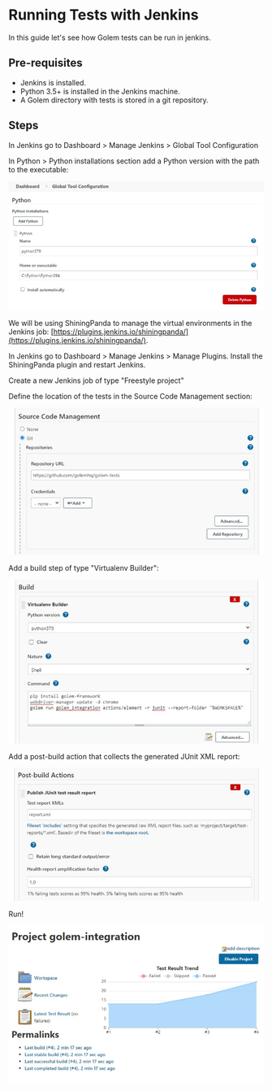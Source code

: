Running Tests with Jenkins
==================================================

In this guide let's see how Golem tests can be run in jenkins.

## Pre-requisites

- Jenkins is installed.
- Python 3.5+ is installed in the Jenkins machine.
- A Golem directory with tests is stored in a git repository.

## Steps

In Jenkins go to Dashboard > Manage Jenkins > Global Tool Configuration

In Python > Python installations section add a Python version with the path to the executable:

![](https://raw.githubusercontent.com/golemhq/resources/master/img/jenkins-guide/jenkins-python-installation.jpg)

We will be using ShiningPanda to manage the virtual environments in the Jenkins job:
[https://plugins.jenkins.io/shiningpanda/](https://plugins.jenkins.io/shiningpanda/).

In Jenkins go to Dashboard > Manage Jenkins > Manage Plugins.
Install the ShiningPanda plugin and restart Jenkins.

Create a new Jenkins job of type "Freestyle project"

Define the location of the tests in the Source Code Management section:

![](https://raw.githubusercontent.com/golemhq/resources/master/img/jenkins-guide/jenkins-define-source-repo.jpg)

Add a build step of type "Virtualenv Builder":

![](https://raw.githubusercontent.com/golemhq/resources/master/img/jenkins-guide/jenkins-build-step.jpg)

Add a post-build action that collects the generated JUnit XML report:

![](https://raw.githubusercontent.com/golemhq/resources/master/img/jenkins-guide/jenkins-post-build-action.jpg)

Run!

![](https://raw.githubusercontent.com/golemhq/resources/master/img/jenkins-guide/jenkins-final-result.jpg)


